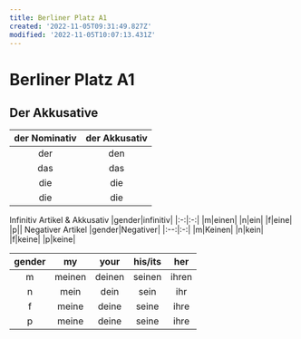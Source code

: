 ```yaml
---
title: Berliner Platz A1
created: '2022-11-05T09:31:49.827Z'
modified: '2022-11-05T10:07:13.431Z'
---
```


# Berliner Platz A1

## Der Akkusative
|der Nominativ|der Akkusativ|
|:---:|:---:|
|der|den|
|das|das|
|die|die|
|die|die|

Infinitiv Artikel & Akkusativ
|gender|infinitiv|
|:-:|:-:|
|m|einen|
|n|ein|
|f|eine|
|p||
Negativer Artikel
|gender|Negativer|
|:--:|:-:|
|m|Keinen|
|n|kein|
|f|keine|
|p|keine|

|gender|my|your|his/its|her|
|:-:|:-:|:-:|:-:|:-:|
|m|meinen|deinen|seinen|ihren|
|n|mein|dein|sein|ihr|
|f|meine|deine|seine|ihre|
|p|meine|deine|seine|ihre|


